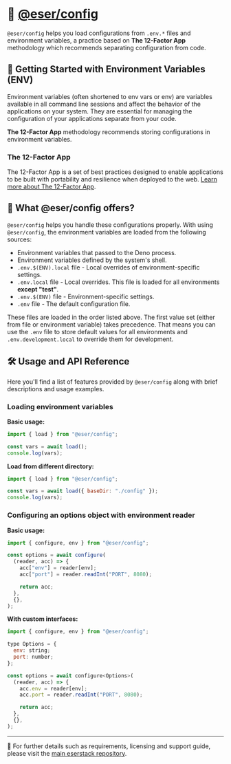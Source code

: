 # 🔐 [@eser/config](./)

`@eser/config` helps you load configurations from `.env.*` files and environment
variables, a practice based on **The 12-Factor App** methodology which
recommends separating configuration from code.

## 🚀 Getting Started with Environment Variables (ENV)

Environment variables (often shortened to env vars or env) are variables
available in all command line sessions and affect the behavior of the
applications on your system. They are essential for managing the configuration
of your applications separate from your code.

**The 12-Factor App** methodology recommends storing configurations in
environment variables.

### The 12-Factor App

The 12-Factor App is a set of best practices designed to enable applications to
be built with portability and resilience when deployed to the web.
[Learn more about The 12-Factor App](https://12factor.net/).

## 🤔 What @eser/config offers?

`@eser/config` helps you handle these configurations properly. With using
`@eser/config`, the environment variables are loaded from the following sources:

- Environment variables that passed to the Deno process.
- Environment variables defined by the system's shell.
- `.env.$(ENV).local` file - Local overrides of environment-specific settings.
- `.env.local` file - Local overrides. This file is loaded for all environments
  **except "test"**.
- `.env.$(ENV)` file - Environment-specific settings.
- `.env` file - The default configuration file.

These files are loaded in the order listed above. The first value set (either
from file or environment variable) takes precedence. That means you can use the
`.env` file to store default values for all environments and
`.env.development.local` to override them for development.

## 🛠 Usage and API Reference

Here you'll find a list of features provided by `@eser/config` along with brief
descriptions and usage examples.

### Loading environment variables

**Basic usage:**

```js
import { load } from "@eser/config";

const vars = await load();
console.log(vars);
```

**Load from different directory:**

```js
import { load } from "@eser/config";

const vars = await load({ baseDir: "./config" });
console.log(vars);
```

### Configuring an options object with environment reader

**Basic usage:**

```js
import { configure, env } from "@eser/config";

const options = await configure(
  (reader, acc) => {
    acc["env"] = reader[env];
    acc["port"] = reader.readInt("PORT", 8080);

    return acc;
  },
  {},
);
```

**With custom interfaces:**

```js
import { configure, env } from "@eser/config";

type Options = {
  env: string;
  port: number;
};

const options = await configure<Options>(
  (reader, acc) => {
    acc.env = reader[env];
    acc.port = reader.readInt("PORT", 8080);

    return acc;
  },
  {},
);
```

---

🔗 For further details such as requirements, licensing and support guide, please
visit the [main eserstack repository](https://github.com/eser/stack).
